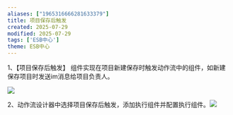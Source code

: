 ```yaml
---
aliases: ["1965316666281633379"]
title: 项目保存后触发
created: 2025-07-29
modified: 2025-07-29
tags: ['ESB中心']
theme: ESB中心
---
```


1、【项目保存后触发】 组件实现在项目新建保存时触发动作流中的组件，如新建保存项目时发送im消息给项目负责人。

![](https://myhelpdoc.oss-cn-heyuan.aliyuncs.com/mdimages/cf50cc1f556ec44553c2b4ccc814a472.jpg)

2、动作流设计器中选择项目保存后触发，添加执行组件并配置执行组件。![](https://myhelpdoc.oss-cn-heyuan.aliyuncs.com/mdimages/c6ea4ca335ce8480dc9cb4053eed638a.jpg)

